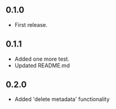 0.1.0
-----------

- First release.


0.1.1
-----------

- Added one more test.
- Updated README.md


0.2.0
-----------

- Added 'delete metadata' functionality

